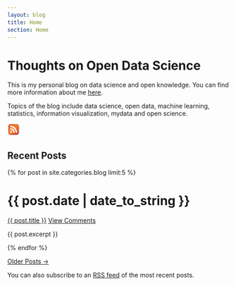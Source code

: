 ```yaml
---
layout: blog
title: Home
section: Home
---
```


Thoughts on Open Data Science
==========================================

This is my personal blog on data science and open knowledge. You can find more information about me [here](../info).

Topics of the blog include data science, open data, machine learning, statistics, information visualization, mydata and open science. 

<!--
More [information](info.html) about this blog and a complete archive of [past](past.html) posts, are available via links at the top of the page.
-->
<a href="/blog/atom.xml"><img src="/images/rss.png" alt="Atom Feed" style="height: 2em; margin-right:2.5em;" class="right"/></a>

Recent Posts
------------

{% for post in site.categories.blog limit:5 %}
<div class="section list">
  <h1>{{ post.date | date_to_string }}</h1>
  <p class="line">
  <a class="title" href="{{ post.url }}">{{ post.title }}</a>
  <a class="comments" href="{{ post.url }}#disqus_thread">View Comments</a>
  </p>
  <p class="excerpt">{{ post.excerpt }}</p>

</div>
{% endfor %}

<p>
<a href="past.html">Older Posts &rarr;</a>
</p>


You can also subscribe to an [RSS feed][] of the most recent posts.

[RSS feed]: /blog/atom.xml



<!-- Add DISQUS stuff from mark/iem/index.markdown -->
